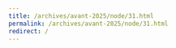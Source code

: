 ```yaml
---
title: /archives/avant-2025/node/31.html
permalink: /archives/avant-2025/node/31.html
redirect: /
---
```

